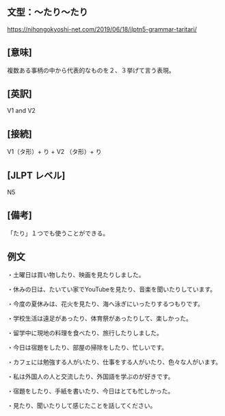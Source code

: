 ## 文型：〜たり〜たり
<https://nihongokyoshi-net.com/2019/06/18/jlptn5-grammar-taritari/>

## [意味]
複数ある事柄の中から代表的なものを２、３挙げて言う表現。

## [英訳]
V1 and V2 

## [接続]
V1（タ形）+ り +  V2 （タ形）+ り

## [JLPT レベル]
N5

## [備考]
「たり」１つでも使うことができる。
## 例文

・土曜日は買い物したり、映画を見たりしました。

・休みの日は、たいてい家でYouTubeを見たり、音楽を聞いたりしています。

・今度の夏休みは、花火を見たり、海へ泳ぎにいったりするつもりです。

・学校生活は遠足があったり、体育祭があったりして、楽しかった。

・留学中に現地の料理を食べたり、旅行したりしました。

・今日は宿題をしたり、部屋の掃除をしたり、忙しいです。

・カフェには勉強する人がいたり、仕事をする人がいたり、色々な人がいます。

・私は外国人の人と交流したり、外国語を学ぶのが好きです。

・宿題をしたり、手紙を書いたり、今日はとても忙しかった。

・見たり、聞いたりして感じたことを話してください。
